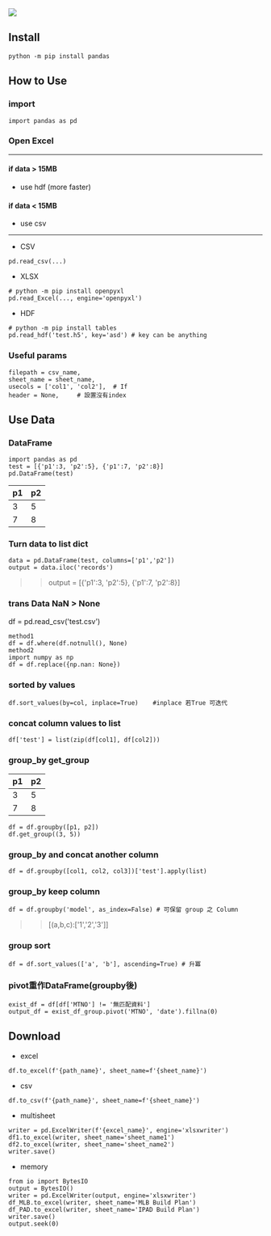 <img src="https://upload.wikimedia.org/wikipedia/commons/thumb/e/ed/Pandas_logo.svg/1200px-Pandas_logo.svg.png">  

## Install
```
python -m pip install pandas
```
## How to Use
### import  
```
import pandas as pd
```
### Open Excel
----
#### if data > 15MB
- use hdf (more faster)
#### if data < 15MB
- use csv
----

- CSV
```
pd.read_csv(...)
```
- XLSX
```
# python -m pip install openpyxl
pd.read_Excel(..., engine='openpyxl')
```
- HDF
```
# python -m pip install tables
pd.read_hdf('test.h5', key='asd') # key can be anything
```
### Useful params
```
filepath = csv_name,
sheet_name = sheet_name,
usecols = ['col1', 'col2'],  # If 
header = None,     # 設置沒有index
```
## Use Data
### DataFrame
```
import pandas as pd
test = [{'p1':3, 'p2':5}, {'p1':7, 'p2':8}]
pd.DataFrame(test)
```
|p1|p2|  
|--|--|  
|3 | 5|  
|7 | 8|  

### Turn data to list dict
```
data = pd.DataFrame(test, columns=['p1','p2'])
output = data.iloc('records')
```
>> output = [{'p1':3, 'p2':5}, {'p1':7, 'p2':8}]

### trans Data NaN > None  
df = pd.read_csv('test.csv')  
```
method1
df = df.where(df.notnull(), None)
method2
import numpy as np
df = df.replace({np.nan: None})
```
### sorted by values
```
df.sort_values(by=col, inplace=True)    #inplace 若True 可迭代
```
### concat column values to list
```
df['test'] = list(zip(df[col1], df[col2]))
```
### group_by get_group
|p1|p2|  
|--|--|  
|3 | 5|  
|7 | 8|  
```
df = df.groupby([p1, p2])
df.get_group((3, 5))
```
### group_by and concat another column
```
df = df.groupby([col1, col2, col3])['test'].apply(list)
```
### group_by keep column
```
df = df.groupby('model', as_index=False) # 可保留 group 之 Column
```
>> [(a,b,c):['1','2','3']]  
### group sort
```
df = df.sort_values(['a', 'b'], ascending=True) # 升冪
```
### pivot重作DataFrame(groupby後)  
```
exist_df = df[df['MTNO'] != '無匹配資料']
output_df = exist_df_group.pivot('MTNO', 'date').fillna(0)
```
## Download
- excel
```
df.to_excel(f'{path_name}', sheet_name=f'{sheet_name}')
```
- csv
```
df.to_csv(f'{path_name}', sheet_name=f'{sheet_name}')
```
- multisheet
```
writer = pd.ExcelWriter(f'{excel_name}', engine='xlsxwriter')
df1.to_excel(writer, sheet_name='sheet_name1')
df2.to_excel(writer, sheet_name='sheet_name2')
writer.save()
```
- memory
```
from io import BytesIO
output = BytesIO()
writer = pd.ExcelWriter(output, engine='xlsxwriter')
df_MLB.to_excel(writer, sheet_name='MLB Build Plan')
df_PAD.to_excel(writer, sheet_name='IPAD Build Plan')
writer.save()
output.seek(0)
```
